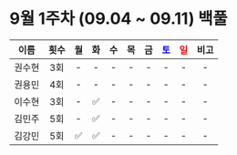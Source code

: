 # 9월 1주차 (09.04 ~ 09.11) 백풀

|  이름  | 횟수 | 월  | 화  | 수  | 목  | 금  | <span style="color:blue">토</span> | <span style="color:red">일</span> | 비고 |
| :----: | :--: | :-: | :-: | :-: | :-: | :-: | :--------------------------------: | :-------------------------------: | :--: |
| 권수현 | 3회  |  -  |  -  |  -  |  -  |  -  |                 -                  |                 -                 |  -   |
| 권용민 | 4회  |  -  |  -  |  -  |  -  |  -  |                 -                  |                 -                 |  -   |
| 이수현 | 3회  |  -  | ✅  |  -  |  -  |  -  |                 -                  |                 -                 |  -   |
| 김민주 | 5회  |  -  | ✅  |  -  |  -  |  -  |                 -                  |                 -                 |  -   |
| 김강민 | 5회  | ✅  | ✅  |  -  |  -  |  -  |                 -                  |                 -                 |  -   |
